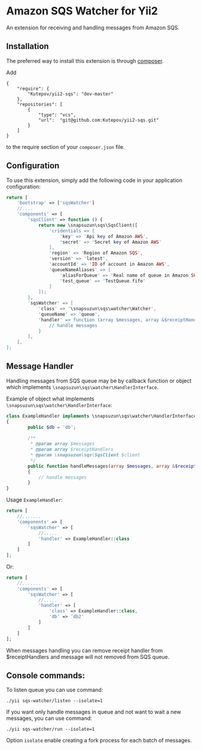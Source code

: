 Amazon SQS Watcher for Yii2
===========================

An extension for receiving and handling messages from Amazon SQS.

Installation
------------

The preferred way to install this extension is through [composer](http://getcomposer.org/download/).

Add

```
{
    "require": {
        "Kutepov/yii2-sqs": "dev-master"
    },
    "repositories": [
        {
            "type": "vcs",
            "url":  "git@github.com:Kutepov/yii2-sqs.git"
        }
    ]
}

```

to the require section of your `composer.json` file.

Configuration
-----------

To use this extension, simply add the following code in your application configuration:

```php
return [
    'bootstrap' => ['sqsWatcher']
    //....
    'components' => [
        'sqsClient' => function () {
            return new \snapsuzun\sqs\SqsClient([
                'cridentials => [
                    'key' => 'Api key of Amazon AWS',
                    'secret' => 'Secret key of Amazon AWS'
                ],
                'region' => 'Region of Amazon SQS',
                'version' => 'latest',
                'accountId' => 'ID of account in Amazon AWS',
                'queueNameAliases' => [
                    'aliasForQueue' => 'Real name of queue in Amazon SQS',
                    'test_queue' => 'TestQueue.fifo'
                ]
            ]);
        },
        'sqsWatcher' => [
            'class' => '\snapsuzun\sqs\watcher\Watcher',
            'queueName' => 'queue',
            'handler' => function (array $messages, array &$receiptHandlers, \snapsuzun\sqs\SqsClient $client) {
                // handle messages                
            }
        ],
    ],
];
```

Message Handler
---------------

Handling messages from SQS queue may be by callback function or object which implements `\snapsuzun\sqs\watcher\HandlerInterface`.

Example of object what implements `\snapsuzun\sqs\watcher\HandlerInterface`:

```php
class ExampleHandler implements \snapsuzun\sqs\watcher\HandlerInterface 
{
        public $db = 'db';
   
        /**
         * @param array $messages
         * @param array $receiptHandlers
         * @param \snapsuzun\sqs\SqsClient $client
         */
        public function handleMessages(array $messages, array &$receiptHandlers, \snapsuzun\sqs\SqsClient $client)
        {
            // handle messages
        }
}
```

Usage `ExampleHandler`:

```php
return [
    //.......
    'components' => [
        'sqsWatcher' => [
            //.....
            'handler' => ExampleHandler::class
        ]
    ]
];
```

Or:

```php
return [
    //.......
    'components' => [
        'sqsWatcher' => [
            //.....
            'handler' => [
                'class' => ExampleHandler::class,
                'db' => 'db2'
            ]
        ]
    ]
];
```

When messages handling you can remove receipt handler from $receiptHandlers and message will not removed from SQS queue.

Console commands:
------

To listen queue you can use command:

```
./yii sqs-watcher/listen --isolate=1
``` 

If you want only handle messages in queue and not want to wait a new messages, you can use command:

```
./yii sqs-watcher/run --isolate=1
```

Option ``isolate`` enable creating a fork process for each batch of messages.